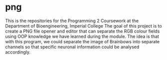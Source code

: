 # png
This is the repositories for the Programming 2 Coursework at the Department of Bioengineering, Imperial College
The goal of this project is to create a PNG file opener and editor that can separate the RGB colour fields using
OOP knowledge we have learned during the module. The idea is that with this program, we could separate the image
of Brainbows into separate channels so that specific neuronal information could be analysed accordingly.
